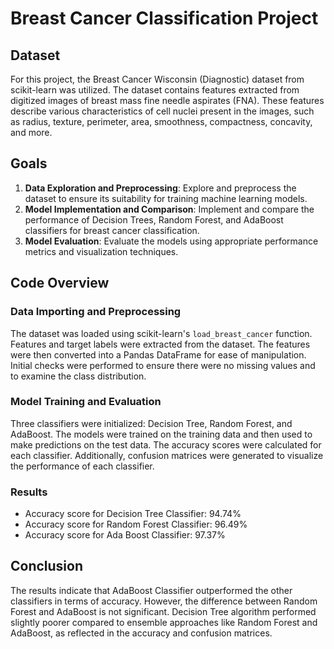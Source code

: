 # Breast Cancer Classification Project

## Dataset
For this project, the Breast Cancer Wisconsin (Diagnostic) dataset from scikit-learn was utilized. The dataset contains features extracted from digitized images of breast mass fine needle aspirates (FNA). These features describe various characteristics of cell nuclei present in the images, such as radius, texture, perimeter, area, smoothness, compactness, concavity, and more.

## Goals
1. **Data Exploration and Preprocessing**: Explore and preprocess the dataset to ensure its suitability for training machine learning models.
2. **Model Implementation and Comparison**: Implement and compare the performance of Decision Trees, Random Forest, and AdaBoost classifiers for breast cancer classification.
3. **Model Evaluation**: Evaluate the models using appropriate performance metrics and visualization techniques.

## Code Overview
### Data Importing and Preprocessing
The dataset was loaded using scikit-learn's `load_breast_cancer` function. Features and target labels were extracted from the dataset. The features were then converted into a Pandas DataFrame for ease of manipulation. Initial checks were performed to ensure there were no missing values and to examine the class distribution.

### Model Training and Evaluation
Three classifiers were initialized: Decision Tree, Random Forest, and AdaBoost. The models were trained on the training data and then used to make predictions on the test data. The accuracy scores were calculated for each classifier. Additionally, confusion matrices were generated to visualize the performance of each classifier.

### Results
- Accuracy score for Decision Tree Classifier: 94.74%
- Accuracy score for Random Forest Classifier: 96.49%
- Accuracy score for Ada Boost Classifier: 97.37%

## Conclusion
The results indicate that AdaBoost Classifier outperformed the other classifiers in terms of accuracy. However, the difference between Random Forest and AdaBoost is not significant. Decision Tree algorithm performed slightly poorer compared to ensemble approaches like Random Forest and AdaBoost, as reflected in the accuracy and confusion matrices.

